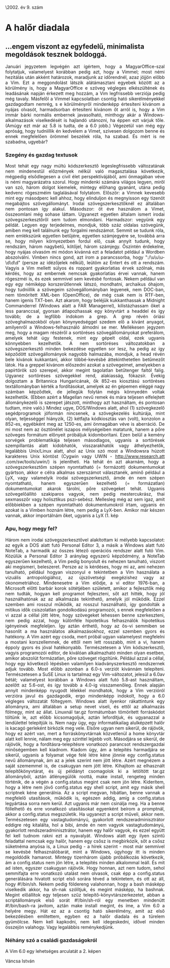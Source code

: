 \2002. év 9. szám

<style> 
    p { text-align: justify; } 
</style>

# A halőr diadala

## ...engem viszont az egyfedelű, minimalista megoldások tesznek boldoggá.

Januári jegyzetem legvégén azt ígértem, hogy a MagyarOffice-szal folytatjuk, valamelyest korábban pedig azt, hogy a Vimmel; most némi hezitálás után akként határozok, maradjunk az időrendnél, azaz jöjjön előbb a Vim. Ezt a meggondolást látszik alátámasztani egyebek között az a körülmény is, hogy a MagyarOffice e szöveg végleges elkészültének és leadásának napján érkezett meg hozzám, a Vim legfrissebb verziója pedig még tavaly. Másfelől a Vimmel kapcsolatban csontig ható sikerélményekkel gazdagodtam nemrég, s e körülményről mindenképp értesíteni kívánom a nyájas olvasót, harmadsorban értesíteni kívánom őt arról is, hogy a Vim immár bárki normális embernek javasolható, minthogy akár a Windows-alkalmazások viselkedését is hajlandó utánozni, ha éppen ezt várjuk tőle. (Amúgy ezt már az 5.8 is tudta, de a 6.0 jobb.) Végezetül van még egy apróság, hogy tudniillik én kedvelem a Vimet, szívesen dolgozom benne és ennek megfelelően örömmel beszélek róla, ha szabad. És mért is ne szabadna, ugyebár?


### Szegény és gazdag textusok

Most tehát egy nagy múltú kódszerkesztő legeslegfrissebb változatának nem mindenestül előzmények nélkül való magasztalása következik, mégpedig elsődlegesen a civil élet perspektívájából, ami önmagában véve is némi magyarázatra szorul. Hogy mindenki számára világos legyen, miről van szó, három dolgot kiemelek, mintegy előhang gyanánt, utána pedig kedvenc rögeszméim taglalásával folytatom.
Először: a Vimnek kevesebb mint egy másodperc kell ahhoz, hogy elinduljon és megnyisson egy tizenöt megabájtos szövegállományt. Irodai szövegszerkesztőknél ez általában nem pontosan így alakul.
Másodszor: öt éve használom a Vimet, összeomlani még sohase láttam. Ugyanezt egyetlen általam ismert irodai szövegszerkesztőről sem tudom elmondani.
Harmadszor: vegyünk egy példát. Legyen egy terjedelmes, mondjuk, több száz oldalas szövegünk, amiben meg kell találnunk egy forgalmi rendszámot. Semmit se tudunk róla, nem emlékszünk egyetlen betűjére, egyetlen számjegyére se, továbbá arra se, hogy milyen környezetben fordul elő, csak annyit tudunk, hogy rendszám, három nagybetű, kötőjel, három számjegy. Őszintén érdekelne, hogy nyájas olvasóm mi módon kívánná ezt a feladatot például a Wordben abszolválni. Vimben nincs gond, azt írom a parancssorba, hogy ":/\u\u\u-\d\d\d" (persze az idézőjelek nélkül), leütöm az Entert és ott a rendszám.
Vagyis a Vim mellett súlyos és roppant gyakorlatias érvek szólnak, más kérdés, hogy az embernek nemcsak gyakorlatias érvei vannak, hanem rögeszméi is, és ezek semmivel sem kevésbé fontosak.
Nekem például van egy egy némiképp korszerűtlennek látszó, mondhatni, archaikus óhajom, hogy tudniillik a szövegeim szövegállományban legyenek, nem DOC-ban, nem tömörített XML-ben (OpenOffice), de még csak nem is RTF-ben, hanem igenis TXT-ben. Azt akarom, hogy beléjük kukkanthassak a Midnight Commanderrel (Windows alatt a FAR Managerrel), kilistázhassam őket a less paranccsal, gyorsan átlapozhassak egy könyvtárt a headdel és így tovább; de a legfőbb indokom a grep. A grep révén óriási szöveghalmazokból olyan könynyedséggel szedem elő a kívánt anyagot, amilyenről a Windows-felhasználó álmodni se mer.
Mellékesen jegyzem meg, hogy a magam részéről a sortöréses szövegállományokat preferálom, amelyek tehát úgy festenek, mint egy gépelt oldal, ezek ugyanis könnyebben kezelhetők. A nem sortöréses változatokban a szövegszerkesztő minden bekezdése egyetlen sor lesz, ha pedig az így képződött szövegállományok nagyobb halmazába, mondjuk, a head révén bele kívánok kukkantani, akkor többé-kevésbé áttekinthetetlen betűmezőt látok. Ha a greppel kívánom előszedni azokat a szövegeimet, amelyekben a papírtörök szó szerepel, akkor megint tagolatlan betűtenger faltól falig.
Ugyanez sortöréses szövegekkel rend, alakiasság, fókazsír.
Évekig dolgoztam a Britannica Hungaricának, ők 852-es kiosztású sortöréses textállományban kérték a fordításokat, amelyek az én gépemen eléggé nagy számban képződtek, de jellegük folytán mégis könnyedén voltak kezelhetők. (Ebben azért a Magellan nevű remek és mára teljesen elfelejtett állománykezelő is szerepet játszott, minthogy azt használtam, és pontosan tudtam, mire való.) Mindez ugye, DOS/Windows alatt, ahol (1) szövegkezelő segédprogramok jóformán nincsenek, a szövegkezelés kultúrája, mint olyan, teljességgel hiányzik, (2) kétfajta kódkiosztás van (volt), konzolon a 852-es, egyébként meg az 1250-es, ami önmagában véve is aberráció.
De mi most nem az ösztönélet iszapos mélységeiben matatunk, hanem a pőre szöveges formátum előnyeit próbáljuk kidomborítani. Ezen belül a kemény sorvégek problematikája teljesen másodlagos, ugyanis a sortörések szempillantás alatt kidobhatók, visszarakhatók vagy áthelyezhetők, legalábbis Unix/Linux alatt, ahol az Unix szó most a Windowsra húzott karakteres Unix köntöst (Cygwin vagy UWIN - http://www.research.att .com/sw/tools/uwin/) is jelentheti.
Ha tehát én azt akarnám, hogy a szövegszerkesztőm szépen nyomtatható (= formázott) dokumentumokat gyártson, akkor e célra alkalmas szerszámot választanék, aminő például a LyX, vagy valamelyik irodai szövegszerkesztő, ámde én nem szépen nyomtatható, hanem egyszerűen kezelhető (= formázatlan) dokumentumokat akarok tárolni, pőre szövegeket tehát. Ugyanis szövegelőállító szakiparos vagyok, nem pedig mestercukrász, thai sexmasszőr vagy holisztikus pszí-sebész.
Mellesleg még az sem igaz, amit előbbiekben a szépen nyomtatható dokumentumokról írtam, ugyanis én azokat is a Vimben hoznám létre, nem pedig a LyX-ben. Amikor már készen vannak, akkor importálnám őket, ugyanis a LyX (1. kép

### Apu, hogy megy fel?

Három nem irodai szövegszerkesztővel alakítottam ki mélyebb kapcsolatot: az egyik a DOS alatt futó Personal Editor 3, a másik a Windows alatt futó NoteTab, a harmadik az összes létező operációs rendszer alatt futó Vim. Közülük a Personal Editor 3 aránylag egyszerű képződmény, a NoteTab egyszerűen kezelhető, a Vim pedig bonyolult és nehezen tanulható, viszont aki megismeri, beleszeret. Persze az is kérdéses, hogy mi az, ami nehezen tanulható, például hogyan viszonyul e tekintetben a Vim használata a vizuális antropológiához, az újszövetségi exegézishez vagy az ökonometriához. Mindenesetre a Vim elődje, a vi editor 1976-ban, a Microsoft előtti barbár korok sötétjében született, amikor a fejlesztők még nem tudták, hogyan kell programot fejleszteni, sőt azt hitték, hogy jól használhatónak az az alkalmazás tekinthető, amelyik jól működik. Ezzel szemben ami rosszul működik, az rosszul használható, így gondolták a mitikus idők csiszolatlan gondolkodású programozói, s ennek megfelelően a vi azzal a céllal jött létre, hogy szövegeket lehessen benne szerkeszteni, nem pedig azzal, hogy különféle hipotetikus felhasználók hipotetikus igényeinek megfeleljen. Így aztán érthető, hogy az ős-vi semmiben se hasonlít a ma használatos alkalmazásokhoz, ezzel szemben gyors és hatékony. A Vim azért egy csoda, mert próbál ugyan valamelyest megfelelni a mostani korszellemnek, de ettől nem lett rosszabb, mint a vi, hanem éppoly gyors és jóval hatékonyabb. Természetesen a Vim kódszerkesztő, vagyis programozói editor, de kiválóan alkalmazható minden olyan esetben, amikor abszolút formázatlan, pőre szöveget rögzítünk. Például azzal a céllal, hogy egy következő lépésben valamilyen kiadványszerkesztő rendszernek adjuk tovább.
Most előbb azonban a 6.0-s verziót kívánnám telepíteni. Természetesen a SuSE Linux is tartalmaz egy Vim-változatot, jelesül a 6.0av bétát; valamelyest korábban a Windows alatt futó 5.8-ast használtam, azelőtt az 5.6-ost, és így tovább a 4.0-ig visszamenőleg. Ennek alapján annyit mindenképp nyugodt lélekkel mondhatok, hogy a Vim verzióról verzióra javul és gazdagodik, ergo mindenképp indokolt, hogy a 6.0 végleges változatát föltegyem.
Windows alatt ilyenkor rákattintunk egy állományra, ami általában a setup nevet viseli, és ettől az alkalmazás fölmegy, mint az állat. Linuxnál tar.gz formátumban tömörített forráskódot töltünk le, azt előbb kicsomagoljuk, aztán lefordítjuk, és ugyanazzal a lendülettel telepítjük is.
Nem nagy ügy, egy informatikailag alulképzett halőr is kacagó gerleként birkózik meg vele.
Elsőre ugyan nem sikerül, de rájövök, hogy ez azért van, mert a forráskönyvtárnak közvetlenül a home könyvtár alatt kell lennie, nálam meg egy szinttel lejjebb volt. Másodjára se sikerül, de rájövök, hogy a fordításra-telepítésre vonatkozó parancsot rendszergazdai minőségemben kell kiadnom. Kiadom úgy, ám a telepítés harmadjára se sikerül, ugyanis a folyamat vége felé létre kéne jönnie egy config.status nevű állománynak, ám az a jelek szerint nem jött létre.
Azért megnézem a saját szememmel is, de csakugyan nem jött létre.
Kihajítom az elhasznált telepítőkönyvtárat, és új példányt csomagolok ki a letöltött tar.gz állományból, aztán átlényegülök roottá, make install, rengeteg minden történik, de a végén a config.status megint csak nem jön létre.
Kiderítem, hogy a létre nem jövő config.status egy shell script, amit egy másik shell scriptnek kéne generálnia. Az a script megvan, hibátlan, benne vannak a megfelelő utasítások, működik is, egészen addig, amíg a config.status legyártása sorra nem kerül. Azt ugyanis már nem csinálja meg.
Ha a benne föllelhető és erre vonatkozó utasításokat egyenként beírom a promptnál, akkor a config.status megszületik. Ha ugyanezt a script műveli, akkor nem.
Természetesen egy vastagtudományú, gyakorlott rendszeradminisztrátor eddigre rég kitalálta, hol a bibi, ámde én nem vagyok vastagtudományú, gyakorlott rendszeradminisztrátor, hanem egy halőr vagyok, és ezzel együtt fel kell tudnom rakni ezt a nyavalyát. Windows alatt egy ilyen szintű feladattal nemcsak egy halőr, hanem egy csősz is megbirkózik, sőt a csősz süketnéma anyósa is, a Linux pedig - a hírek szerint - most már semmivel se kevésbé felhasználóbarát, mint a Windows, úgyhogy itt is minden megoldódik hamarost.
Mintegy tizenhárom újabb próbálkozás következik, ám a config.status nem jön létre, a telepítés minden alkalommal leáll.
És mit ad isten, egyszer csakugyan rájövök. Hogy honnan, azt nem tudom, sehol semmifajta erre vonatkozó utalást nem olvasok, csak épp a config.status generálására hivatott script első sorára téved a tekintetem, és ott az áll, hogy #!/bin/sh. Nekem pedig földereng valahonnan, hogy a bash másképp viselkedik akkor, ha sh-nak szólítjuk, és megint másképp, ha bashnak.
Megint előállítok egy teljesen szűz telepítő-könyvtárszerkezetet, abban a scriptállományok első sorát #!/bin/sh-ról egy menetben mindenütt #!/bin/bash-ra javítom, aztán make install megint, és íme, a Vim 6.0 a helyére megy.
Hát ez az a csontig ható sikerélmény, amit az első bekezdésben említettem, egyben ez a halőr diadala és a türelem gyümölcse. Nem kell kapkodni, nem kell idegeskedni, idővel minden összejön valahogy. Vagy legalábbis reménykedjünk.

### Néhány szó a családi gazdaságokról

A Vim 6.0 egy lehetséges arculatát a 2. képen

Váncsa István
